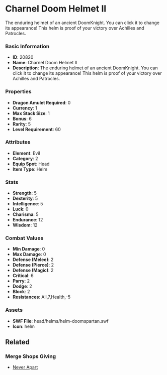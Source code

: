 # Charnel Doom Helmet II

The enduring helmet of an ancient DoomKnight. You can click it to change its appearance! This helm is proof of your victory over Achilles and Patrocles.

### Basic Information

- **ID**: 20820
- **Name**: Charnel Doom Helmet II
- **Description**: The enduring helmet of an ancient DoomKnight. You can click it to change its appearance! This helm is proof of your victory over Achilles and Patrocles.

### Properties

- **Dragon Amulet Required**: 0
- **Currency**: 1
- **Max Stack Size**: 1
- **Bonus**: 6
- **Rarity**: 5
- **Level Requirement**: 60

### Attributes

- **Element**: Evil
- **Category**: 2
- **Equip Spot**: Head
- **Item Type**: Helm

### Stats

- **Strength**: 5
- **Dexterity**: 5
- **Intelligence**: 5
- **Luck**: 0
- **Charisma**: 5
- **Endurance**: 12
- **Wisdom**: 12

### Combat Values

- **Min Damage**: 0
- **Max Damage**: 0
- **Defense (Melee)**: 2
- **Defense (Pierce)**: 2
- **Defense (Magic)**: 2
- **Critical**: 6
- **Parry**: 2
- **Dodge**: 2
- **Block**: 2
- **Resistances**: All,7,Health,-5

### Assets

- **SWF File**: head/helms/helm-doomspartan.swf
- **Icon**: helm

## Related

### Merge Shops Giving

- [Never Apart](../merge-shops/364-never-apart.md)

